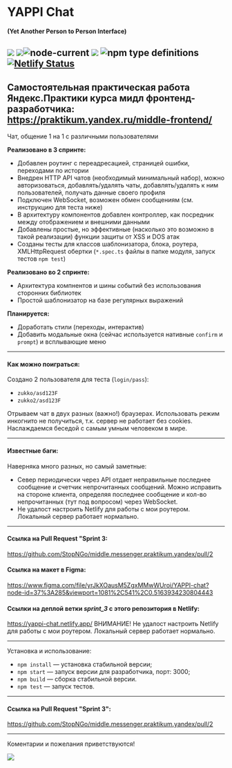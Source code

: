 
# YAPPI Chat

**(Yet Another Person to Person Interface)**

![](https://img.shields.io/badge/version-0.3.0-lightgrey)
![](https://img.shields.io/badge/ES-2020-green)![node-current](https://img.shields.io/node/v/npm)  ![](https://img.shields.io/badge/parcel-1.12-green)
![npm type definitions](https://img.shields.io/npm/types/typescript)
[![Netlify Status](https://api.netlify.com/api/v1/badges/b04381de-147a-42f1-bf72-eff2e6dbd7f7/deploy-status)](https://app.netlify.com/sites/yappi-chat/deploys)
------------
Самостоятельная практическая работа Яндекс.Практики курса мидл фронтенд-разработчика:
https://praktikum.yandex.ru/middle-frontend/
------------
Чат, общение 1 на 1 с различными пользователями

**Реализовано в 3 спринте:**
- Добавлен роутинг с переадресацией, страницей ошибки, переходами по истории
- Внедрен HTTP API чатов (необходимый минимальный набор), можно авторизоваться, добавлять/удалять чаты, добавлять/удалять к ним пользователей, получать данные своего профиля
- Подключен WebSocket, возможен обмен сообщениям (см. инструкцию для теста ниже)
- В архитектуру компонентов добавлен контроллер, как посредник между отображением и внешними данными
- Добавлены простые, но эффективные (насколько это возможно в такой реализации) функции защиты от XSS и DOS атак
- Созданы тесты для классов шаблонизатора, блока, роутера, XMLHttpRequest обертки (`*.spec.ts` файлы в папке модуля, запуск тестов `npm test`)

**Реализовано во 2 спринте:**
- Архитектура компнентов и шины событий без использования сторонних библиотек
- Простой шаблонизатор на базе регулярных выражений

**Планируется:**
- Доработать стили (переходы, интерактив)
- Добавить модальные окна (сейчас используется нативные `confirm` и `prompt`) и всплывающие меню

------------
#### Как можно поиграться:

Создано 2 пользователя для теста (`login/pass`):
- `zukko/asd123F`
- `zukko2/asd123F`

Отрываем чат в двух разных (важно!) браузерах. Использовать режим инкогнито не получиться, т.к. сервер не работает без cookies.
Наслаждаемся беседой с самым умным человеком в мире.

------------
#### Известные баги:

Наверняка много разных, но самый заметные:
- Север периодически через API отдает неправильные последнее сообщение и счетчик непрочитанных сообщений. Можно исправить на стороне клиента, определяя последнее сообщение и кол-во непрочитанных (тут под вопросом) через WebSocket.
- Не удалост настроить Netlify для работы с мои роутером. Локальный сервер работает нормально.

------------
#### Ссылка на Pull Request "Sprint 3:

https://github.com/StopNGo/middle.messenger.praktikum.yandex/pull/2

#### Ссылка на макет в Figma:

https://www.figma.com/file/yrJkXOausM5ZgxMMwWUroi/YAPPI-chat?node-id=37%3A285&viewport=1081%2C541%2C0.5163934230804443

#### Ссылки на деплой ветки _sprint_3_ с этого репозитория в Netlify:

https://yappi-chat.netlify.app/
ВНИМАНИЕ! Не удалост настроить Netlify для работы с мои роутером. Локальный сервер работает нормально.




------------

Установка и использование:

-  `npm install` — установка стабильной версии;
-  `npm start` — запуск версии для разработчика, порт: 3000;
-  `npm build` — сборка стабильной версии.
-  `npm test` — запуск тестов.

------------
#### Ссылка на Pull Request "Sprint 3":

https://github.com/StopNGo/middle.messenger.praktikum.yandex/pull/2

------------
Коментарии и пожелания приветствуются!

![](https://media3.giphy.com/media/ME8tqJAgmQSH4Uo4Lg/giphy.gif?cid=ecf05e47mtq1fec44qom1ndttyqwheefa01ujz337keulekx&rid=giphy.gif)
